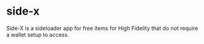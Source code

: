 # side-x
Side-X is a sideloader app for free items for High Fidelity that do not require a wallet setup to access. 
